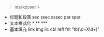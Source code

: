 >>>>>>>>>>>>>>
>  markdown  >
>>>>>>>>>>>>>>

* 标题和段落 sec ssec sssec par spar
* 文本格式化 \* \** \***
* 基本填充 link img ilc cbl refl fnt "tb(\d+X\d+)"
